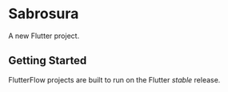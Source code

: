 # Sabrosura

A new Flutter project.

## Getting Started

FlutterFlow projects are built to run on the Flutter _stable_ release.

